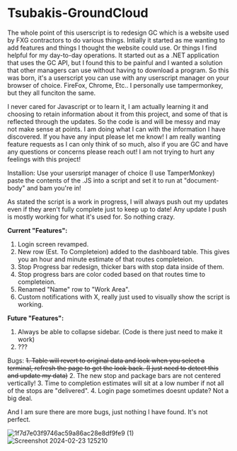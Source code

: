# Tsubakis-GroundCloud
The whole point of this userscript is to redesign GC which is a website used by FXG contractors to do various things. Intially it started as me wanting to add features and things I thought the website could use. Or things I find helpful for my day-to-day operations. It started out as a .NET application that uses the GC API, but I found this to be painful and I wanted a solution that other managers can use without having to download a program.
So this was born, it's a userscript you can use with any userscript manager on your browser of choice. FireFox, Chrome, Etc.. I personally use tampermonkey, but they all funciton the same.

I never cared for Javascript or to learn it, I am actually learning it and choosing to retain information about it from this project, and some of that is reflected through the updates. So the code is and will be messy and may not make sense at points.
I am doing what I can with the information I have discovered. If you have any input please let me know! I am really wanting feature requests as I can only think of so much, also if you are GC and have any questions or concerns please reach out!
I am not trying to hurt any feelings with this project! 

Installion: Use your usersript manager of choice (I use TamperMonkey) paste the contents of the .JS into a script and set it to run at "document-body" and bam you're in!

As stated the script is a work in progress, I will always push out my updates even if they aren't fully complete just to keep up to date! Any update I push is mostly working for what it's used for. So nothing crazy.

**Current "Features":**
1. Login screen revamped.
2. New row (Est. To Completeion) added to the dashboard table. This gives you an hour and minute estimate of that routes completeion.
3. Stop Progress bar redesign, thicker bars with stop data inside of them.
4. Stop progress bars are color coded based on that routes time to completeion.
5. Renamed "Name" row to "Work Area".
6. Custom notifications with X, really just used to visually show the script is working.

**Future "Features":**
1. Always be able to collapse sidebar. (Code is there just need to make it work)
2. ???

Bugs: 
~~1. Table will revert to original data and look when you select a terminal, refresh the page to get the look back. (I just need to detect this and update my data)~~
2. The new stop and package bars are not centered vertically!
3. Time to completion estimates will sit at a low number if not all of the stops are "delivered". 
4. Login page sometimes doesnt update? Not a big deal.

And I am sure there are more bugs, just nothing I have found. It's not perfect.

![1f7d7e03f9746ac59a86ac28e8df9fe9 (1)](https://github.com/trevorftp/Tsubakis-GroundCloud/assets/17115206/3a987fd4-2de8-4bcc-a589-77e71cb47fa3)
![Screenshot 2024-02-23 125210](https://github.com/trevorftp/Tsubakis-GroundCloud/assets/17115206/626668d6-6d55-4246-8efb-3f5c4f336a49)

